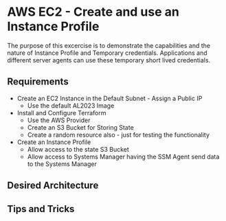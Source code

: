 # AWS EC2 - Create and use an Instance Profile
The purpose of this excercise is to demonstrate the capabilities and the nature of Instance Profile and Temporary credentials. Applications and different server agents can use these temporary short lived credentials.

## Requirements
- Create an EC2 Instance in the Default Subnet - Assign a Public IP
    - Use the default AL2023 Image
- Install and Configure Terraform
    - Use the AWS Provider
    - Create an S3 Bucket for Storing State
    - Create a random resource also - just for testing the functionality
- Create an Instance Profile
    - Allow access to the state S3 Bucket
    - Allow access to Systems Manager having the SSM Agent send data to the Systems Manager

## Desired Architecture


## Tips and Tricks
